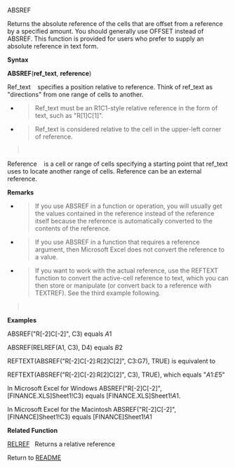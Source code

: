 ABSREF

Returns the absolute reference of the cells that are offset from a
reference by a specified amount. You should generally use OFFSET instead
of ABSREF. This function is provided for users who prefer to supply an
absolute reference in text form.

**Syntax**

**ABSREF**(**ref\_text**, **reference**)

Ref\_text&nbsp;&nbsp;&nbsp;&nbsp;specifies a position relative to
reference. Think of ref\_text as "directions" from one range of cells to
another.

  - > Ref\_text must be an R1C1-style relative reference in the form of
    > text, such as "R\[1\]C\[1\]".

  - > Ref\_text is considered relative to the cell in the upper-left
    > corner of reference.

> &nbsp;

Reference&nbsp;&nbsp;&nbsp;&nbsp;is a cell or range of cells specifying
a starting point that ref\_text uses to locate another range of cells.
Reference can be an external reference.

**Remarks**

  - > If you use ABSREF in a function or operation, you will usually get
    > the values contained in the reference instead of the reference
    > itself because the reference is automatically converted to the
    > contents of the reference.

  - > If you use ABSREF in a function that requires a reference
    > argument, then Microsoft Excel does not convert the reference to a
    > value.

  - > If you want to work with the actual reference, use the REFTEXT
    > function to convert the active-cell reference to text, which you
    > can then store or manipulate (or convert back to a reference with
    > TEXTREF). See the third example following.

> &nbsp;

**Examples**

ABSREF("R\[-2\]C\[-2\]", C3) equals $A$1

ABSREF(RELREF(A1, C3), D4) equals $B$2

REFTEXT(ABSREF("R\[-2\]C\[-2\]:R\[2\]C\[2\]", C3:G7), TRUE) is
equivalent to

REFTEXT(ABSREF("R\[-2\]C\[-2\]:R\[2\]C\[2\]", C3), TRUE), which equals
"$A$1:$E$5"

In Microsoft Excel for Windows ABSREF("R\[-2\]C\[-2\]",
\[FINANCE.XLS\]Sheet1\!C3) equals \[FINANCE.XLS\]Sheet1\!$A$1.

In Microsoft Excel for the Macintosh ABSREF("R\[-2\]C\[-2\]",
\[FINANCE\]Sheet1\!C3) equals \[FINANCE\]Sheet1\!$A$1

**Related Function**

[RELREF](RELREF.md)&nbsp;&nbsp;&nbsp;Returns a relative reference



Return to [README](README.md)

